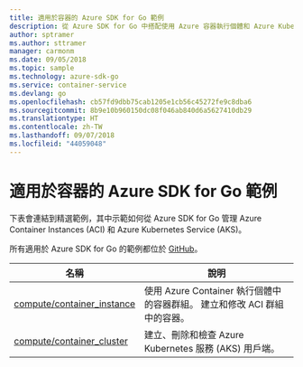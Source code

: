 ```yaml
---
title: 適用於容器的 Azure SDK for Go 範例
description: 從 Azure SDK for Go 中搭配使用 Azure 容器執行個體和 Azure Kubernetes Service 的精選範例。
author: sptramer
ms.author: sttramer
manager: carmonm
ms.date: 09/05/2018
ms.topic: sample
ms.technology: azure-sdk-go
ms.service: container-service
ms.devlang: go
ms.openlocfilehash: cb57fd9dbb75cab1205e1cb56c45272fe9c8dba6
ms.sourcegitcommit: 8b9e10b960150dc08f046ab840d6a5627410db29
ms.translationtype: HT
ms.contentlocale: zh-TW
ms.lasthandoff: 09/07/2018
ms.locfileid: "44059048"
---
```

# <a name="azure-sdk-for-go-samples-for-containers"></a>適用於容器的 Azure SDK for Go 範例

下表會連結到精選範例，其中示範如何從 Azure SDK for Go 管理 Azure Container Instances (ACI) 和 Azure Kubernetes Service (AKS)。

所有適用於 Azure SDK for Go 的範例都位於 [GitHub](https://github.com/Azure-Samples/azure-sdk-for-go-samples)。

| 名稱 | 說明 |
|------|-------------|
| [compute/container_instance](https://github.com/Azure-Samples/azure-sdk-for-go-samples/blob/master/compute/container_instance.go) | 使用 Azure Container 執行個體中的容器群組。 建立和修改 ACI 群組中的容器。 |
| [compute/container_cluster](https://github.com/Azure-Samples/azure-sdk-for-go-samples/blob/master/compute/container_cluster.go) | 建立、刪除和檢查 Azure Kubernetes 服務 (AKS) 用戶端。 |
